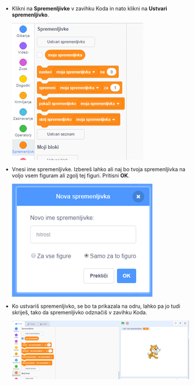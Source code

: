 + Klikni na **Spremenljivke** v zavihku Koda in nato klikni na **Ustvari spremenljivko**.
    
    ![Bloki spremenljivk](images/data-blocks.png)

+ Vnesi ime spremenljivke. Izbereš lahko ali naj bo tvoja spremenljivka na voljo vsem figuram ali zgolj tej figuri. Pritisni **OK**.
    
    ![Ustvari spremenljivko](images/create-variable.png)

+ Ko ustvariš spremenljivko, se bo ta prikazala na odru, lahko pa jo tudi skriješ, tako da spremenljivko odznačiš v zavihku Koda.
    
    ![Spremenljivka na odru](images/variable-show.png)